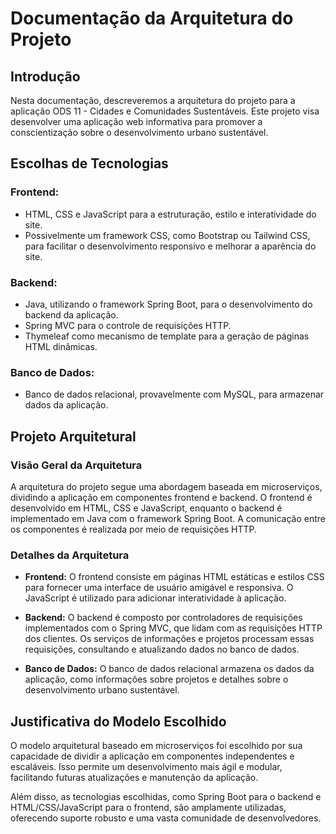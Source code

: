 # Documentação da Arquitetura do Projeto

## Introdução

Nesta documentação, descreveremos a arquitetura do projeto para a aplicação ODS 11 - Cidades e Comunidades Sustentáveis. Este projeto visa desenvolver uma aplicação web informativa para promover a conscientização sobre o desenvolvimento urbano sustentável.

## Escolhas de Tecnologias

### Frontend:
- HTML, CSS e JavaScript para a estruturação, estilo e interatividade do site.
- Possivelmente um framework CSS, como Bootstrap ou Tailwind CSS, para facilitar o desenvolvimento responsivo e melhorar a aparência do site.

### Backend:
- Java, utilizando o framework Spring Boot, para o desenvolvimento do backend da aplicação.
- Spring MVC para o controle de requisições HTTP.
- Thymeleaf como mecanismo de template para a geração de páginas HTML dinâmicas.

### Banco de Dados:
- Banco de dados relacional, provavelmente com MySQL, para armazenar dados da aplicação.

## Projeto Arquitetural

### Visão Geral da Arquitetura
A arquitetura do projeto segue uma abordagem baseada em microserviços, dividindo a aplicação em componentes frontend e backend. O frontend é desenvolvido em HTML, CSS e JavaScript, enquanto o backend é implementado em Java com o framework Spring Boot. A comunicação entre os componentes é realizada por meio de requisições HTTP.

### Detalhes da Arquitetura
- **Frontend:** O frontend consiste em páginas HTML estáticas e estilos CSS para fornecer uma interface de usuário amigável e responsiva. O JavaScript é utilizado para adicionar interatividade à aplicação.

- **Backend:** O backend é composto por controladores de requisições implementados com o Spring MVC, que lidam com as requisições HTTP dos clientes. Os serviços de informações e projetos processam essas requisições, consultando e atualizando dados no banco de dados.

- **Banco de Dados:** O banco de dados relacional armazena os dados da aplicação, como informações sobre projetos e detalhes sobre o desenvolvimento urbano sustentável.

## Justificativa do Modelo Escolhido

O modelo arquitetural baseado em microserviços foi escolhido por sua capacidade de dividir a aplicação em componentes independentes e escaláveis. Isso permite um desenvolvimento mais ágil e modular, facilitando futuras atualizações e manutenção da aplicação.

Além disso, as tecnologias escolhidas, como Spring Boot para o backend e HTML/CSS/JavaScript para o frontend, são amplamente utilizadas, oferecendo suporte robusto e uma vasta comunidade de desenvolvedores.

